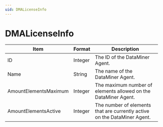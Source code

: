 ```yaml
---
uid: DMALicenseInfo
---
```


# DMALicenseInfo

| Item                  | Format  | Description                                                              |
|-----------------------|---------|--------------------------------------------------------------------------|
| ID                    | Integer | The ID of the DataMiner Agent.                                           |
| Name                  | String  | The name of the DataMiner Agent.                                         |
| AmountElementsMaximum | Integer | The maximum number of elements allowed on the DataMiner Agent.           |
| AmountElementsActive  | Integer | The number of elements that are currently active on the DataMiner Agent. |
